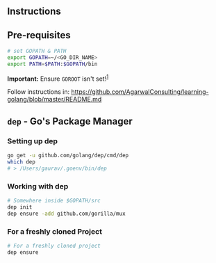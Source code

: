 Instructions
------------

## Pre-requisites

```bash
# set GOPATH & PATH
export GOPATH=~/<GO_DIR_NAME>
export PATH=$PATH:$GOPATH/bin
```

**Important:** Ensure `GOROOT` isn't set!<sup>[1]</sup>

Follow instructions in: https://github.com/AgarwalConsulting/learning-golang/blob/master/README.md

## `dep` - Go's Package Manager

### Setting up dep

```bash
go get -u github.com/golang/dep/cmd/dep
which dep
# > /Users/gaurav/.goenv/bin/dep
```

### Working with dep

```bash
# Somewhere inside $GOPATH/src
dep init
dep ensure -add github.com/gorilla/mux
```

### For a freshly cloned Project
```bash
# For a freshly cloned project
dep ensure
```

[1]: https://dave.cheney.net/2013/06/14/you-dont-need-to-set-goroot-really
